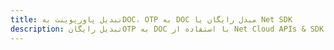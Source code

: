 ---title: تبدیل پاورپوینت بهDOC، OTP به DOC مبدل رایگان یا Net SDKdescription: تبدیل رایگانOTP به DOC با استفاده از Net Cloud APIs & SDK. همچنین اسناد Microsoft PowerPoint را در Cloud ایجاد، ویرایش و رندر کنید.---
